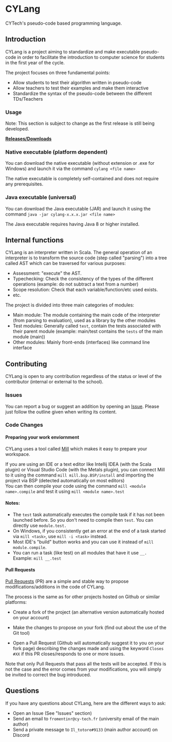 <!-- Completed by Colack :) -->

# CYLang

CYTech's pseudo-code based programming language.

## Introduction

CYLang is a project aiming to standardize and make executable pseudo-code in order to facilitate the introduction to
computer science for students in the first year of the cycle.

The project focuses on three fundamental points:

- Allow students to test their algorithm written in pseudo-code
- Allow teachers to test their examples and make them interactive
- Standardize the syntax of the pseudo-code between the different TDs/Teachers

### Usage

Note: This section is subject to change as the first release is still being developed.

[**Releases/Downloads**](https://github.com/Iltotore/cylang/releases)

### Native executable (platform dependent)

You can download the native executable (without extension or .exe for Windows) and launch it via the
command `cylang <file name>`

The native executable is completely self-contained and does not require any prerequisites.

### Java executable (universal)

You can download the Java executable (JAR) and launch it using the command `java -jar cylang-x.x.x.jar <file name>`

The Java executable requires having Java 8 or higher installed.

## Internal functions

CYLang is an interpreter written in Scala. The general operation of an interpreter is to transform the source code (step
called "parsing") into a tree called AST which can be traversed for various purposes:
- Assessment: "execute" the AST.
- Typechecking: Check the consistency of the types of the different operations (example: do not subtract a text from a
  number)
- Scope resolution: Check that each variable/function/etc used exists.
- etc.

The project is divided into three main categories of modules:
- Main module: The module containing the main code of the interpreter (from parsing to evaluation), used as a library by
  the other modules
- Test modules: Generally called `test`, contain the tests associated with their parent module (example: main/test
  contains the `tests` of the main module (main))
- Other modules: Mainly front-ends (interfaces) like command line interface

## Contributing

CYLang is open to any contribution regardless of the status or level of the contributor (internal or external to the
school).

### Issues

You can report a bug or suggest an addition by opening an [Issue](https://github.com/Iltotore/cylang/issues). Please
just follow the outline given when writing its content.

### Code Changes

#### Preparing your work enviornment

CYLang uses a tool called [Mill](https://com-lihaoyi.github.io/mill/mill/Intro_to_Mill.html) which makes it easy to
prepare your workspace.

If you are using an IDE or a text editor like Intellij IDEA (with the Scala plugin) or Visual Studio Code (with the
Metals plugin), you can connect Mill to it using the command `mill mill.bsp.BSP/install` and importing the project via
BSP (detected automatically on most editors)     
You can then compile your code using the command `mill <module name>.compile` and test it
using `mill <module name>.test`

#### Notes:

- The `test` task automatically executes the compile task if it has not been launched before. So you don't need to
  compile then `test`. You can directly use `module.test.`
- On Windows, if you consistently get an error at the end of a task started via `mill <task>`, use `mill -i <task>`
  instead.
- Most IDE's "build" button works and you can use it instead of `mill module.compile`.
- You can run a task (like test) on all modules that have it use `__.` Example: `mill __.test`

#### Pull Requests

[Pull Requests](https://github.com/Iltotore/cylang/pulls) (PR) are a simple and stable way to propose
modifications/additions in the code of CYLang.

The process is the same as for other projects hosted on Github or similar platforms:

- Create a fork of the project (an alternative version automatically hosted on your account)

- Make the changes to propose on your fork (find out about the use of the Git tool)

- Open a Pull Request (Github will automatically suggest it to you on your fork page) describing the changes made and
  using the keyword `Closes #XX` if this PR closes/responds to one or more issues.

Note that only Pull Requests that pass all the tests will be accepted. If this is not the case and the error comes from
your modifications, you will simply be invited to correct the bug introduced.

## Questions

If you have any questions about CYLang, here are the different ways to ask:

- Open an Issue (See "Issues" section)
- Send an email to `fromentinr@cy-tech.fr` (university email of the main author)
- Send a private message to `Il_totore#9133` (main author account) on Discord
